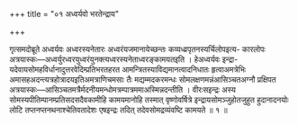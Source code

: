 +++
title = "०१ अध्वर्यवो भरतेन्द्राय"

+++

गृत्समदोब्रूते अध्वर्यवः अध्वरस्यनेतारः अध्वरंयजमानायेच्छन्तः कव्यध्व्रपृतनस्यर्चिलोपइत्य- कारलोपः अत्रयास्कः—अध्वर्युरध्वरयुध्वरंयुनक्त्यध्वरस्यनेताध्वरङ्कामयतइति । हेअध्वर्यवः इन्द्रा- यदेवायसोमहविर्धानादुत्तरवेदिम्प्रतिभरतहरत आमन्त्रितस्याविद्यमानत्वादनिधातः हृत्वाअमत्रेभिः अमासहअदन्त्यत्रहोत्रादयइतिअमत्राणिचमसाः तैः मद्यम्मदकरमन्धः सोमलक्षणमन्नंआसिञ्चतअग्नौ प्रक्षिपत अत्रयास्कः—आसिञ्चतमत्रैर्मदनीयमन्धोमत्रम्पात्रममाअस्मिन्नदन्तीति । वीरःसइन्द्रः अस्य सोमस्यपीतिम्पानम्प्रतिसदसदैवकामीहि कामयमानोहि तस्मात् वृष्णोवर्षित्रे इन्द्रायसोमञ्जुहोतजुहुत हुदानादनयोः लोटि तप्तनप्तनथनाश्चेतिवतादेशः एषइन्द्रः तदित् तदेवसोमद्रव्यंवष्टि कामयते ॥ १ ॥